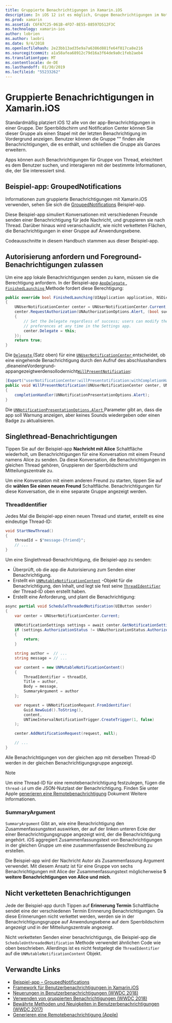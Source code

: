 ```yaml
---
title: Gruppierte Benachrichtigungen in Xamarin.iOS
description: In iOS 12 ist es möglich, Gruppe Benachrichtigungen im Notification Center oder dem Sperrbildschirm von Anwendung oder vom Thread. Dieses Dokument beschreibt, wie Threads gesendet und nicht verketteten Benachrichtigungen mit Xamarin.iOS.
ms.prod: xamarin
ms.assetid: C6FA7C25-061B-4FD7-8E55-88597D512F3C
ms.technology: xamarin-ios
author: lobrien
ms.author: laobri
ms.date: 9/4/2018
ms.openlocfilehash: 2e23bb13ad35e9a7a6386d881fe64f817ca8e216
ms.sourcegitcommit: a1a58afea68912c79d16a3f64de9a0c1feb2aeb4
ms.translationtype: MT
ms.contentlocale: de-DE
ms.lasthandoff: 01/30/2019
ms.locfileid: "55233262"
---
```

# <a name="grouped-notifications-in-xamarinios"></a>Gruppierte Benachrichtigungen in Xamarin.iOS

Standardmäßig platziert iOS 12 alle von der app-Benachrichtigungen in einer Gruppe. Der Sperrbildschirm und Notification Center können Sie dieser Gruppe als einen Stapel mit der letzten Benachrichtigung im Vordergrund anzeigen. Benutzer können die Gruppe "" finden alle Benachrichtigungen, die es enthält, und schließen die Gruppe als Ganzes erweitern.

Apps können auch Benachrichtigungen für Gruppe von Thread, erleichtert es dem Benutzer suchen, und interagieren mit der bestimmte Informationen, die, der Sie interessiert sind.

## <a name="sample-app-groupednotifications"></a>Beispiel-app: GroupedNotifications

Informationen zum gruppierte Benachrichtigungen mit Xamarin.iOS verwenden, sehen Sie sich die [GroupedNotifications](https://developer.xamarin.com/samples/monotouch/iOS12/GroupedNotifications) Beispiel-app.

Diese Beispiel-app simuliert Konversationen mit verschiedenen Freunde senden einer Benachrichtigung für jede Nachricht, und gruppieren sie nach Thread. Darüber hinaus wird veranschaulicht, wie nicht verketteten Flächen, die Benachrichtigungen in einer Gruppe auf Anwendungsebene.

Codeausschnitte in diesem Handbuch stammen aus dieser Beispiel-app.

## <a name="request-authorization-and-allow-foreground-notifications"></a>Autorisierung anfordern und Foreground-Benachrichtigungen zulassen

Um eine app lokale Benachrichtigungen senden zu kann, müssen sie die Berechtigung anfordern. In der Beispiel-app [ `AppDelegate` ](xref:UIKit.UIApplicationDelegate), [ `FinishedLaunching` ](xref:UIKit.UIApplicationDelegate.FinishedLaunching(UIKit.UIApplication,Foundation.NSDictionary)) Methode fordert diese Berechtigung:

```csharp
public override bool FinishedLaunching(UIApplication application, NSDictionary launchOptions)
{
    UNUserNotificationCenter center = UNUserNotificationCenter.Current;
    center.RequestAuthorization(UNAuthorizationOptions.Alert, (bool success, NSError error) =>
    {
        // Set the Delegate regardless of success; users can modify their notification
        // preferences at any time in the Settings app.
        center.Delegate = this;
    });
    return true;
}
```

Die [ `Delegate` ](xref:UserNotifications.UNUserNotificationCenter.Delegate) (Satz oben) für eine [ `UNUserNotificationCenter` ](xref:UserNotifications.UNUserNotificationCenter) entscheidet, ob eine eingehende Benachrichtigung durch den Aufruf des abschlusshandlers ,dieaneineVordergrund-appangezeigtwerdensollodernicht[`WillPresentNotification`](xref:UserNotifications.UNUserNotificationCenterDelegate_Extensions.WillPresentNotification(UserNotifications.IUNUserNotificationCenterDelegate,UserNotifications.UNUserNotificationCenter,UserNotifications.UNNotification,System.Action{UserNotifications.UNNotificationPresentationOptions})):

```csharp
[Export("userNotificationCenter:willPresentotification:withCompletionHandler:")]
public void WillPresentNotification(UNUserNotificationCenter center, UNNotification notification, System.Action<UNNotificationPresentationOptions> completionHandler)
{
    completionHandler(UNNotificationPresentationOptions.Alert);
}
```

Die [ `UNNotificationPresentationOptions.Alert` ](xref:UserNotifications.UNNotificationPresentationOptions) Parameter gibt an, dass die app soll Warnung anzeigen, aber keines Sounds wiedergeben oder einen Badge zu aktualisieren.

## <a name="threaded-notifications"></a>Singlethread-Benachrichtigungen

Tippen Sie auf der Beispiel-app **Nachricht mit Alice** Schaltfläche wiederholt, um Benachrichtigungen für eine Konversation mit einem Freund namens Alice zu senden.
Da diese Konversation, die Benachrichtigungen im gleichen Thread gehören, Gruppieren der Sperrbildschirm und Mitteilungszentrale zu.

Um eine Konversation mit einem anderen Freund zu starten, tippen Sie auf die **wählen Sie einen neuen Freund** Schaltfläche. Benachrichtigungen für diese Konversation, die in eine separate Gruppe angezeigt werden.

### <a name="threadidentifier"></a>ThreadIdentifier

Jedes Mal die Beispiel-app einen neuen Thread und startet, erstellt es eine eindeutige Thread-ID:

```csharp
void StartNewThread()
{
    threadId = $"message-{friend}";
    // ...
}
```

Um eine Singlethread-Benachrichtigung, die Beispiel-app zu senden:

- Überprüft, ob die app die Autorisierung zum Senden einer Benachrichtigung.
- Erstellt ein [`UNMutableNotificationContent`](xref:UserNotifications.UNMutableNotificationContent)
-Objekt für die Benachrichtigung, den Inhalt, und legt sie fest seine [`ThreadIdentifier`](xref:UserNotifications.UNMutableNotificationContent.ThreadIdentifier)
der Thread-ID oben erstellt haben.
- Erstellt eine Anforderung, und plant die Benachrichtigung:

```csharp
async partial void ScheduleThreadedNotification(UIButton sender)
{
    var center = UNUserNotificationCenter.Current;

    UNNotificationSettings settings = await center.GetNotificationSettingsAsync();
    if (settings.AuthorizationStatus != UNAuthorizationStatus.Authorized)
    {
        return;
    }

    string author =  // ...
    string message = // ...

    var content = new UNMutableNotificationContent()
    {
        ThreadIdentifier = threadId,
        Title = author,
        Body = message,
        SummaryArgument = author
    };

    var request = UNNotificationRequest.FromIdentifier(
        Guid.NewGuid().ToString(),
        content,
        UNTimeIntervalNotificationTrigger.CreateTrigger(1, false)
    );

    center.AddNotificationRequest(request, null);

    // ...
}
```

Alle Benachrichtigungen von der gleichen app mit derselben Thread-ID werden in der gleichen Benachrichtigungsgruppe angezeigt.

> [!NOTE]
> Um eine Thread-ID für eine remotebenachrichtigung festzulegen, fügen die `thread-id` um die JSON-Nutzlast der Benachrichtigung. Finden Sie unter Apple [generieren eine Remotebenachrichtigung](https://developer.apple.com/documentation/usernotifications/setting_up_a_remote_notification_server/generating_a_remote_notification) Dokument Weitere Informationen.

### <a name="summaryargument"></a>SummaryArgument

`SummaryArgument` Gibt an, wie eine Benachrichtigung den Zusammenfassungstext auswirken, der auf der linken unteren Ecke der einer Benachrichtigungsgruppe angezeigt wird, der die Benachrichtigung angehört. iOS aggregiert Zusammenfassungstext von Benachrichtigungen in der gleichen Gruppe um eine zusammenfassende Beschreibung zu erstellen.

Die Beispiel-app wird der Nachricht Autor als Zusammenfassung Argument verwendet. Mit diesem Ansatz ist für eine Gruppe von sechs Benachrichtigungen mit Alice der Zusammenfassungstext möglicherweise **5 weitere Benachrichtigungen von Alice und mich**.

## <a name="unthreaded-notifications"></a>Nicht verketteten Benachrichtigungen

Jede der Beispiel-app durch Tippen auf **Erinnerung Termin** Schaltfläche sendet eine der verschiedenen Termin Erinnerung Benachrichtigungen. Da diese Erinnerungen nicht verkettet werden, werden sie in der Benachrichtigungsgruppe auf Anwendungsebene auf dem Sperrbildschirm angezeigt und in der Mitteilungszentrale angezeigt.

Nicht verketteten Senden einer benachrichtigungs, die Beispiel-app die `ScheduleUnthreadedNotification` Methode verwendet ähnlichen Code wie oben beschrieben.
Allerdings ist es nicht festgelegt die `ThreadIdentifier` auf die `UNMutableNotificationContent` Objekt.

## <a name="related-links"></a>Verwandte Links

- [Beispiel-app – GroupedNotifications](https://developer.xamarin.com/samples/monotouch/iOS12/GroupedNotifications)
- [Framework für Benutzerbenachrichtigungen in Xamarin.iOS](~/ios/platform/user-notifications/index.md)
- [Neuerungen in Benutzerbenachrichtigungen (WWDC 2018)](https://developer.apple.com/videos/play/wwdc2018/710/)
- [Verwenden von gruppierten Benachrichtigungen (WWDC 2018)](https://developer.apple.com/videos/play/wwdc2018/711/)
- [Bewährte Methoden und Neuigkeiten in Benutzerbenachrichtigungen (WWDC 2017)](https://developer.apple.com/videos/play/wwdc2017/708/)
- [Generieren eine Remotebenachrichtigung (Apple)](https://developer.apple.com/documentation/usernotifications/setting_up_a_remote_notification_server/generating_a_remote_notification)

